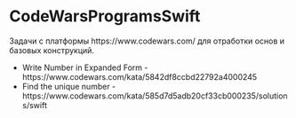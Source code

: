 <h1>CodeWarsProgramsSwift</h1>
Задачи с платформы https://www.codewars.com/ для отработки основ и базовых конструкций. 

<ul>
  <li>Write Number in Expanded Form - https://www.codewars.com/kata/5842df8ccbd22792a4000245</li>
  <li>Find the unique number - https://www.codewars.com/kata/585d7d5adb20cf33cb000235/solutions/swift</li>
</ul>
